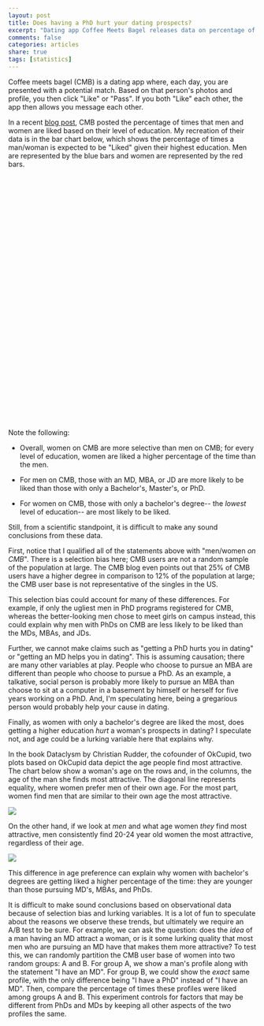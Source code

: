 ```yaml
---
layout: post
title: Does having a PhD hurt your dating prospects?
excerpt: "Dating app Coffee Meets Bagel releases data on percentage of times a person is liked given his or her level of education."
comments: false
categories: articles
share: true
tags: [statistics]
---
```


Coffee meets bagel (CMB) is a dating app where, each day, you are presented with a potential match. Based on that person's photos and profile, you then click "Like" or "Pass". If you both "Like" each other, the app then allows you message each other.

In a recent [blog post](https://coffeemeetsbagel.com/blog/index.php/dating-statistics/appeal-education-degree-stacks-dating/), CMB posted the percentage of times that men and women are liked based on their level of education. My recreation of their data is in the bar chart below, which shows the percentage of times a man/woman is expected to be "Liked" given their highest education. Men are represented by the blue bars and women are represented by the red bars.

<html>
<head>
<script type="text/javascript" src="https://www.google.com/jsapi"></script>
<script type="text/javascript">
google.load("visualization", "1", {packages:["corechart"]});
google.setOnLoadCallback(drawChart);
function drawChart() {
    var data = google.visualization.arrayToDataTable([
            ['Highest Degree', 'Men', 'Women'],
            ['Bachelor',  27, 42],
            ['MD',  35, 41],
            ['JD',  32, 40],
            ['MBA',  33, 39],
            ['PhD',  28, 38],
            ['Master', 26, 37]
            ]);

    var options = {
title: 'Percentage of times liked',
       vAxis: {title: 'Highest degree'}
    };

    var chart = new google.visualization.BarChart(document.getElementById('chart_div'));

    chart.draw(data, options);
}
</script>
</head>
<body>
<div id="chart_div" style="width: 900px; height: 500px;"></div>
</body>
</html>

Note the following:
	
  * Overall, women on CMB are more selective than men on CMB; for every level of education, women are liked a higher percentage of the time than the men.

	
  * For men on CMB, those with an MD, MBA, or JD are more likely to be liked than those with only a Bachelor's, Master's, or PhD.

	
  * For women on CMB, those with only a bachelor's degree-- the _lowest_ level of education-- are most likely to be liked.


Still, from a scientific standpoint, it is difficult to make any sound conclusions from these data.

First, notice that I qualified all of the statements above with "men/women _on CMB_". There is a selection bias here; CMB users are not a random sample of the population at large. The CMB blog even points out that 25% of CMB users have a higher degree in comparison to 12% of the population at large; the CMB user base is not representative of the singles in the US.

This selection bias could account for many of these differences. For example, if only the ugliest men in PhD programs registered for CMB, whereas the better-looking men chose to meet girls on campus instead, this could explain why men with PhDs on CMB are less likely to be liked than the MDs, MBAs, and JDs.

Further, we cannot make claims such as "getting a PhD hurts you in dating" or "getting an MD helps you in dating". This is assuming causation; there are many other variables at play. People who choose to pursue an MBA are different than people who choose to pursue a PhD. As an example, a talkative, social person is probably more likely to pursue an MBA than choose to sit at a computer in a basement by himself or herself for five years working on a PhD. And, I'm speculating here, being a gregarious person would probably help your cause in dating.

Finally, as women with only a bachelor's degree are liked the most, does getting a higher education _hurt_ a woman's prospects in dating? I speculate not, and age could be a lurking variable here that explains why.

In the book Dataclysm by Christian Rudder, the cofounder of OkCupid, two plots based on OkCupid data depict the age people find most attractive. The chart below show a woman's age on the rows and, in the columns, the age of the man she finds most attractive. The diagonal line represents equality, where women prefer men of their own age. For the most part, women find men that are similar to their own age the most attractive.

![](https://espnfivethirtyeight.files.wordpress.com/2014/09/chart_men.jpg?w=1024)

On the other hand, if we look at _men_ and what age women _they_ find most attractive, men consistently find 20-24 year old women the most attractive, regardless of their age.

![](http://espnfivethirtyeight.files.wordpress.com/2014/09/chart_women.jpg?w=1024)

This difference in age preference can explain why women with bachelor's degrees are getting liked a higher percentage of the time: they are younger than those pursuing MD's, MBAs, and PhDs.

It is difficult to make sound conclusions based on observational data because of selection bias and lurking variables. It is a lot of fun to speculate about the reasons we observe these trends, but ultimately we require an A/B test to be sure. For example, we can ask the question: does the _idea_ of a man having an MD attract a woman, or is it some lurking quality that most men who are pursuing an MD have that makes them more attractive? To test this, we can randomly partition the CMB user base of women into two random groups: A and B. For group A, we show a man's profile along with the statement "I have an MD". For group B, we could show the _exact_ same profile, with the only difference being "I have a PhD" instead of "I have an MD". Then, compare the percentage of times these profiles were liked among groups A and B. This experiment controls for factors that may be different from PhDs and MDs by keeping all other aspects of the two profiles the same.
